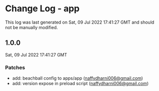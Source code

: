 # Change Log - app

This log was last generated on Sat, 09 Jul 2022 17:41:27 GMT and should not be manually modified.

<!-- Start content -->

## 1.0.0

Sat, 09 Jul 2022 17:41:27 GMT

### Patches

- add: beachball config to apps/app (naffydharni006@gmail.com)
- add: version expose in preload script (naffydharni006@gmail.com)
